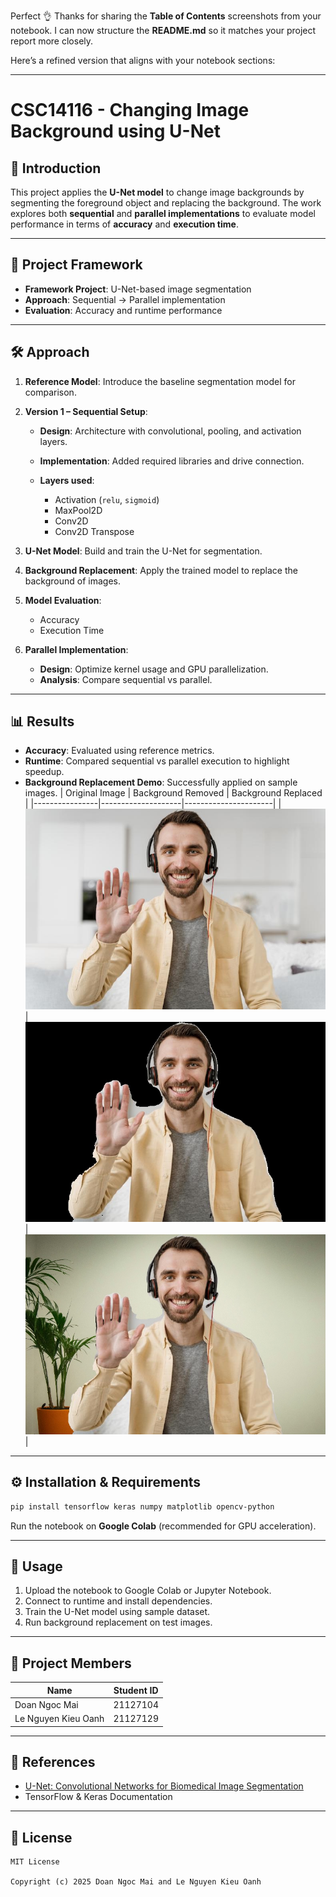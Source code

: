Perfect 👌 Thanks for sharing the **Table of Contents** screenshots from your notebook.
I can now structure the **README.md** so it matches your project report more closely.

Here’s a refined version that aligns with your notebook sections:

---

# CSC14116 - Changing Image Background using U-Net

## 📌 Introduction

This project applies the **U-Net model** to change image backgrounds by segmenting the foreground object and replacing the background. The work explores both **sequential** and **parallel implementations** to evaluate model performance in terms of **accuracy** and **execution time**.

---

## 📂 Project Framework

* **Framework Project**: U-Net-based image segmentation
* **Approach**: Sequential → Parallel implementation
* **Evaluation**: Accuracy and runtime performance

---

## 🛠️ Approach

1. **Reference Model**: Introduce the baseline segmentation model for comparison.

2. **Version 1 – Sequential Setup**:

   * **Design**: Architecture with convolutional, pooling, and activation layers.
   * **Implementation**: Added required libraries and drive connection.
   * **Layers used**:

     * Activation (`relu`, `sigmoid`)
     * MaxPool2D
     * Conv2D
     * Conv2D Transpose

3. **U-Net Model**: Build and train the U-Net for segmentation.

4. **Background Replacement**: Apply the trained model to replace the background of images.

5. **Model Evaluation**:

   * Accuracy
   * Execution Time

6. **Parallel Implementation**:

   * **Design**: Optimize kernel usage and GPU parallelization.
   * **Analysis**: Compare sequential vs parallel.

---

## 📊 Results

* **Accuracy**: Evaluated using reference metrics.
* **Runtime**: Compared sequential vs parallel execution to highlight speedup.
* **Background Replacement Demo**: Successfully applied on sample images.
| Original Image | Background Removed | Background Replaced |
|----------------|--------------------|----------------------|
| ![Original](images/zoom5.jpg) | ![Removed](images/ver_1.jpg) | ![Replaced](images/ver_1_bg.jpg) |



---

## ⚙️ Installation & Requirements

```bash
pip install tensorflow keras numpy matplotlib opencv-python
```

Run the notebook on **Google Colab** (recommended for GPU acceleration).

---

## 🚀 Usage

1. Upload the notebook to Google Colab or Jupyter Notebook.
2. Connect to runtime and install dependencies.
3. Train the U-Net model using sample dataset.
4. Run background replacement on test images.

---

## 👥 Project Members

| Name                | Student ID |
| ------------------- | ---------- |
| Doan Ngoc Mai       | 21127104   |
| Le Nguyen Kieu Oanh | 21127129   |

---

## 📖 References

* [U-Net: Convolutional Networks for Biomedical Image Segmentation](https://arxiv.org/abs/1505.04597)
* TensorFlow & Keras Documentation

---

## 📜 License

```
MIT License

Copyright (c) 2025 Doan Ngoc Mai and Le Nguyen Kieu Oanh
```
